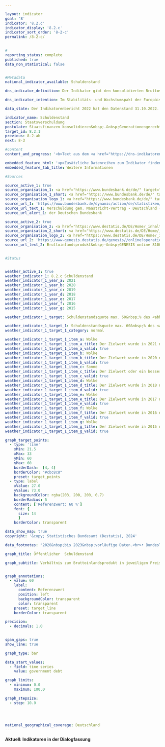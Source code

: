 ```yaml
---

layout: indicator        
goal: '8'        
indicator: '8.2.c'        
indicator_display: '8.2.c'        
indicator_sort_order: '8-2-c'        
permalink: /8-2-c/        
        

#
reporting_status: complete        
published: true        
data_non_statistical: false        


#Metadata        
national_indicator_available: Schuldenstand        

dns_indicator_definition: Der Indikator gibt den konsolidierten Bruttoschuldenstand des Staates, das heißt in der Abgrenzung des Maastricht-Vertrages, in Relation zum Bruttoinlandsprodukt (<abbr title="Bruttoinlandsprodukt" tabindex="0">BIP</abbr>) in jeweiligen Preisen an. Damit dient der Indikator als Maßzahl der Staatsverschuldung.        

dns_indicator_intention: Im Stabilitäts- und Wachstumspakt der Europäischen Union (<abbr title="Europäische Union" tabindex="0">EU</abbr>) ist der Referenzwert für die maximale Schuldenstandsquote auf 60&nbsp;% des Bruttoinlandsprodukts (<abbr title="Bruttoinlandsprodukt" tabindex="0">BIP</abbr>) festgelegt. Dies ist auch die für diesen Bericht relevante nationale Zielwertobergrenze des Indikators.        

data_state: Der Indikatorenbericht 2022 hat den Datenstand 31.10.2022. Die Daten auf dieser Plattform werden regelmäßig aktualisiert, sodass online aktuellere Daten verfügbar sein können als im <a href="https://dns-indikatoren.de/assets/Publikationen/Indikatorenberichte/2022.pdf">Indikatorenbericht 2022</a> veröffentlicht.        

indicator_name: Schuldenstand        
section: Staatsverschuldung        
postulate: Staatsfinanzen konsolidieren&nbsp;–&nbsp;Generationengerechtigkeit schaffen        
target_id: 8.2.1        
previous: 8-2-ab        
next: 8-3        

#content         
content_and_progress: '<b>Text aus dem <a href="https://dns-indikatoren.de/assets/Publikationen/Indikatorenberichte/2022.pdf">Indikatorenbericht 2022&nbsp;</a></b><br><br>Die Schulden des Staates werden von der Bundesbank gemäß Vorgaben des Maastricht-Vertrages zweimal jährlich basierend auf Berechnungen des Statistischen Bundesamtes ermittelt. Das Bruttoinlandsprodukt (<abbr title="Bruttoinlandsprodukt" tabindex="0">BIP</abbr>) in jeweiligen Preisen wird im Rahmen der Volkswirtschaftlichen Gesamtrechnungen (<abbr title="Volkswirtschaftliche Gesamtrechnungen" tabindex="0">VGR</abbr>) im Statistischen Bundesamt berechnet.<br><br>Die Schuldenstandsquote wird sowohl von der Situation der öffentlichen Haushalte als auch von der wirtschaftlichen Entwicklung beeinflusst. Bei gleichbleibenden öffentlichen Schulden sinkt die Schuldenstandsquote daher umso schneller, je stärker das <abbr title="Bruttoinlandsprodukt" tabindex="0">BIP</abbr> wächst. Andersrum kann die Schuldenstandsquote auch steigen, wenn sich die absoluten Schulden verringern, das <abbr title="Bruttoinlandsprodukt" tabindex="0">BIP</abbr> aber im gleichen Zeitraum einen stärkeren Rückgang aufweist. Unberücksichtigt ist hingegen die implizite Staatsverschuldung, das heißt die zukünftig zugesicherten, jedoch noch nicht geleisteten Zahlungsverpflichtungen des Staates.<br><br>Die Schuldenstandsquote in Deutschland lag zwischen den Jahren 2003&nbsp;und 2018&nbsp;über dem für die Europäische Union (<abbr title="Europäische Union" tabindex="0">EU</abbr>) vorgeschriebenen Wert. Nachdem sie aufgrund der Konsolidierung der öffentlichen Haushalte von 67,5&nbsp;% im Jahr 2005&nbsp;auf 64,2&nbsp;% im Jahr 2007&nbsp;zurückgegangen war, stieg sie bis zum Jahr 2010&nbsp;auf einen Höchststand von 82,0&nbsp;% an. Der Anstieg ist im Zusammenhang mit der Finanzmarkt- und Wirtschaftskrise zu sehen. Seit 2012&nbsp;nahm die Schuldenstandsquote kontinuierlich ab und unterschritt erstmals 2019&nbsp;mit 58,9&nbsp;% wieder den Referenzwert des Maastricht-Vertrags in Höhe von 60&nbsp;%. Infolge der Corona-Pandemie stieg die Schuldenstandsquote wieder deutlich an und lag im Jahr 2020&nbsp;bei 68,0&nbsp;% und für das Jahr 2021&nbsp;bei 68,6&nbsp;%.<br><br>Im europäischen Vergleich unterschritten 13&nbsp;<abbr title="Europäische Union" tabindex="0">EU</abbr>-Staaten im Jahr 2021&nbsp;den Referenzwert von 60&nbsp;%. Im <abbr title="Europäische Union" tabindex="0">EU</abbr>-Durchschnitt lag die Schuldenstandsquote für das Jahr 2021&nbsp;bei 87,9&nbsp;%. Die höchsten Schuldenstandsquoten wiesen Griechenland (194,5&nbsp;%) und Italien (150,3&nbsp;%) auf; die niedrigste Estland mit 17,6&nbsp;%.<br><br>Während die konsolidierten Schulden des Gesamtstaates seit 1991&nbsp;kontinuierlich stiegen, verringerten sich diese erstmals im Jahr 2013&nbsp;und dann seit 2015&nbsp;kontinuierlich. Im Jahr 2019&nbsp;lagen die konsolidierten Schulden des öffentlichen Gesamthaushaltes bei 2&nbsp;047&nbsp;Milliarden Euro. Bis 2021&nbsp;stiegen diese infolge der Corona-Pandemie auf 2&nbsp;472&nbsp;Milliarden Euro an und erreichten damit den Höchststand seit 1991. Verteilt auf die Bevölkerung Deutschlands ergaben sich für das Jahr 2021&nbsp;rechnerisch 29&nbsp;708&nbsp;Euro Schulden je Einwohnerin <abbr title="beziehungsweise" tabindex="0">bzw.</abbr> Einwohner; 1991&nbsp;lag dieser Wert noch bei 7&nbsp;730&nbsp;Euro.<br><br>Die nicht konsolidierten Schulden betrugen für das Jahr 2021&nbsp;2&nbsp;486&nbsp;Milliarden Euro. Diese verteilten sich zu 67,0&nbsp;% auf den Bund, zu 26,7&nbsp;% auf die Länder und zu 6,3&nbsp;% auf die Gemeinden. Die Schulden der Sozialversicherung beliefen sich auf 392&nbsp;Millionen Euro (0,0&nbsp;%).<br><br>Den Schulden des Staates stehen auf der Aktivseite der Vermögensbilanz die Vermögensgüter (Sach- und Geldvermögen) gegenüber. Nach der Vermögensrechnung des Statistischen Bundesamtes hatten die Sachanlagen im Jahr 2020&nbsp;einen Vermögenswert (nach Abschreibungen) von 1&nbsp;509&nbsp;Milliarden Euro. Die größte Vermögensposition des Staates waren die Bauten (Straßen, Schulen, öffentliche Gebäude) mit 1&nbsp;284&nbsp;Milliarden Euro, was über ein Drittel des gesamten Vermögens des Staates ausmachte (34,4&nbsp;%). Das Geldvermögen betrug 1&nbsp;555&nbsp;Milliarden Euro (2020). Darunter bildeten die Wertpapiere den größten Vermögenswert (52,0&nbsp;%).'        

embedded_feature_html: '<p>Zusätzliche Datenreihen zum Indikator finden Sie <a href="https://dns-indikatoren.de/public/AddInfos/de/8_2_c.pdf" target="_blank" >hier</a>.</p><br><small>Hinweis: PDF-Dokumente können Sie sich (je nach Browsereinstellung) direkt in Ihrem Browser anzeigen lassen oder Sie laden das PDF-Dokument herunter und öffnen es mit einem PDF-Reader Ihrer Wahl. Eine Anleitung wie Sie für ausgewählte Browser die entsprechende Einstellung ändern können, finden Sie <a href="https://dns-indikatoren.de/guidance/">hier</a>.</small>'
embedded_feature_tab_title: Weitere Informationen        

#Sources        

source_active_1: true
source_organisation_1: <a href="https://www.bundesbank.de/de/" target="_blank" onclick="return confirm_alert('der Deutschen Bundesbank', 'De')">Deutsche Bundesbank</a>
source_organisation_1_short: <a href="https://www.bundesbank.de/de/" target="_blank" onclick="return confirm_alert('der Deutschen Bundesbank', 'De')">Deutsche Bundesbank</a>
source_organisation_logo_1: <a href="https://www.bundesbank.de/de/" target="_blank" onclick="return confirm_alert('der Deutschen Bundesbank', 'De')"><img src="https://dns-indikatoren.de/public/OrgImgDe/bundesbank.png" alt="Deutsche Bundesbank" title=" Klicken Sie hier um zur Homepage der Organisation Deutsche Bundesbank zu gelangen." style="height:60px; width:148px; border:transparent"/></a>
source_url_1: 'https://www.bundesbank.de/dynamic/action/de/statistiken/zeitreihen-datenbanken/zeitreihen-datenbank/759778/759778?listId=www_v27_web011_21a'
source_url_text_1: Verschuldung gem. Maastricht-Vertrag - Deutschland - Gesamtstaat
source_url_alert_1: der Deutschen Bundesbank

source_active_2: true
source_organisation_2: <a href="https://www.destatis.de/DE/Home/_inhalt.html" target="_blank">Statistisches Bundesamt</a>
source_organisation_2_short: <a href="https://www.destatis.de/DE/Home/_inhalt.html" target="_blank">Statistisches Bundesamt</a>
source_organisation_logo_2: <a href="https://www.destatis.de/DE/Home/_inhalt.html" target="_blank"><img src="https://dns-indikatoren.de/public/OrgImgDe/destatis.png" alt="Statistisches Bundesamt" title=" Klicken Sie hier um zur Homepage der Organisation Statistisches Bundesamt zu gelangen." style="height:60px; width:148px; border:transparent"/></a>
source_url_2: 'https://www-genesis.destatis.de/genesis//online?operation=table&code=81000-0001&bypass=true&levelindex=0&levelid=1660822010108&language=de'
source_url_text_2: Bruttoinlandsprodukt&nbsp;–&nbsp;GENESIS online 81000-0001
        

#Status        


weather_active_1: true
weather_indicator_1: 8.2.c Schuldenstand
weather_indicator_1_year_a: 2021
weather_indicator_1_year_b: 2020
weather_indicator_1_year_c: 2019
weather_indicator_1_year_d: 2018
weather_indicator_1_year_e: 2017
weather_indicator_1_year_f: 2016
weather_indicator_1_year_g: 2015

weather_indicator_1_target: Schuldenstandsquote max. 60&nbsp;% des <abbr title="Bruttoinlandsprodukt" tabindex="0">BIP</abbr>, Beibehaltung bis 2030

weather_indicator_1_target_1: Schuldenstandsquote max. 60&nbsp;% des <abbr title="Bruttoinlandsprodukt" tabindex="0">BIP</abbr>, Beibehaltung bis 2030
weather_indicator_1_target_1_category: normal

weather_indicator_1_target_1_item_a: Wolke
weather_indicator_1_target_1_item_a_title: Der Zielwert wurde in 2021 nicht erreicht, aber die durchschnittliche Entwicklung wies in die gewünschte Richtung.
weather_indicator_1_target_1_item_a_valid: true
weather_indicator_1_target_1_item_b: Wolke
weather_indicator_1_target_1_item_b_title: Der Zielwert wurde in 2020 nicht erreicht, aber die durchschnittliche Entwicklung wies in die gewünschte Richtung.
weather_indicator_1_target_1_item_b_valid: true
weather_indicator_1_target_1_item_c: Sonne
weather_indicator_1_target_1_item_c_title: Der Zielwert oder ein besserer Wert wurde in 2019 erreicht und die durchschnittliche Veränderung deutete nicht in Richtung einer Verschlechterung.
weather_indicator_1_target_1_item_c_valid: true
weather_indicator_1_target_1_item_d: Wolke
weather_indicator_1_target_1_item_d_title: Der Zielwert wurde in 2018 nicht erreicht, aber die durchschnittliche Entwicklung wies in die gewünschte Richtung.
weather_indicator_1_target_1_item_d_valid: true
weather_indicator_1_target_1_item_e: Wolke
weather_indicator_1_target_1_item_e_title: Der Zielwert wurde in 2017 nicht erreicht, aber die durchschnittliche Entwicklung wies in die gewünschte Richtung.
weather_indicator_1_target_1_item_e_valid: true
weather_indicator_1_target_1_item_f: Wolke
weather_indicator_1_target_1_item_f_title: Der Zielwert wurde in 2016 nicht erreicht, aber die durchschnittliche Entwicklung wies in die gewünschte Richtung.
weather_indicator_1_target_1_item_f_valid: true
weather_indicator_1_target_1_item_g: Wolke
weather_indicator_1_target_1_item_g_title: Der Zielwert wurde in 2015 nicht erreicht, aber die durchschnittliche Entwicklung wies in die gewünschte Richtung.
weather_indicator_1_target_1_item_g_valid: true        

graph_target_points:
  - type: 'line'
    xMin: 21.5
    xMax: 33
    yMin: 60
    yMax: 60
    borderDash:  [4, 4]
    borderColor: "#cbc8c8"
    preset: target_points
  - type: label
    xValue: 27.0
    yValue: 73.0
    backgroundColor: rgba(203, 200, 200, 0.7)
    borderRadius: 5
    content: ['Referenzwert: 60 %']
    font: {
      size: 14
      }
    borderColor: transparent        

data_show_map: true        
copyright: '&copy; Statistisches Bundesamt (Destatis), 2024'        

data_footnotes: "2020&nbsp;bis 2023&nbsp;vorläufige Daten.<br>• Bundesländer:<br> - Daten teilweise korrigiert.<br> - 2020&nbsp;bis 2023&nbsp;vorläufige Daten"        

graph_title: Öffentlicher  Schuldenstand        

graph_subtitle: Verhältnis zum Bruttoinlandsprodukt in jeweiligen Preisen        


graph_annotations:
  - value: 60
    label:
      content: Referenzwert
      position: left
      backgroundColor: transparent
      color: transparent
    preset: target_line
    borderColor: transparent        

precision: 
  - decimals: 1.0
            

span_gaps: true        
show_line: true        

graph_type: bar        

data_start_values: 
  - field: time series
    value: government debt        

graph_limits: 
  - minimum: 0.0
    maximum: 100.0        

graph_stepsize: 
  - step: 10.0
            

                        

national_geographical_coverage: Deutschland                
---
```


<div class="row justify-content-around">
  <div class="col-sm-12 >
    <a btn btn-primary btn-block goal-8 navigation-btn text-nowrap" href="https://dns-indikatoren-dialogfassung.github.io/8-2-c/" role="Button"><b>Aktuell: Indikatoren in der Dialogfassung</b></a>
  </div>
</div>